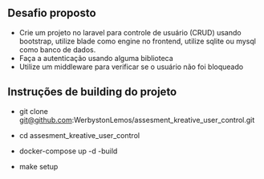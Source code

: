 ## Desafio proposto
- Crie um projeto no laravel para controle de usuário (CRUD) usando bootstrap, utilize blade como engine no frontend, utilize sqlite ou mysql como banco de dados.
- Faça a autenticação usando alguma biblioteca
- Utilize um middleware para verificar se o usuário não foi bloqueado

## Instruções de building do projeto

- git clone git@github.com:WerbystonLemos/assesment_kreative_user_control.git

- cd  assesment_kreative_user_control

- docker-compose up -d -build

- make setup